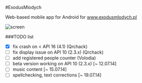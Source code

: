 #ExodusMlodych

Web-based mobile app for Android for www.exodusmlodych.pl

![screen](http://i.imgur.com/divPPEG.png)

###TODO list
- [x] fix crash on < API 16 (4.1) (Qrchack)
- [ ] fix display issue on API 10 (2.3.x) (Qrchack)
- [ ] add registered people counter (Volodia)
- [ ] beta version working on API 10 (2.3.x) [~ 12.07.14]
- [ ] music content [~ 15.07.14]
- [ ] spellchecking, text corrections [~ 19.07.14]
